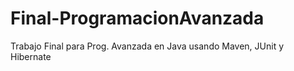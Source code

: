 # Final-ProgramacionAvanzada
 Trabajo Final para Prog. Avanzada en Java usando Maven, JUnit y Hibernate
